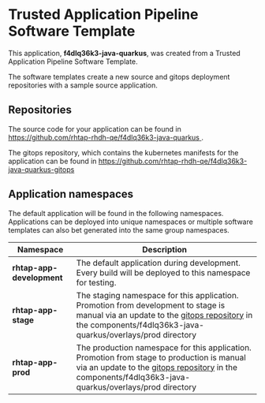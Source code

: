 # Trusted Application Pipeline Software Template

This application, **f4dlq36k3-java-quarkus**, was created from a Trusted Application Pipeline Software Template.

The software templates create a new source and gitops deployment repositories with a sample source application. 

## Repositories

The source code for your application can be found in [https://github.com/rhtap-rhdh-qe/f4dlq36k3-java-quarkus ](https://github.com/rhtap-rhdh-qe/f4dlq36k3-java-quarkus ).
 
The gitops repository, which contains the kubernetes manifests for the application can be found in 
[https://github.com/rhtap-rhdh-qe/f4dlq36k3-java-quarkus-gitops ](https://github.com/rhtap-rhdh-qe/f4dlq36k3-java-quarkus-gitops ) 

## Application namespaces 

The default application will be found in the following namespaces. Applications can be deployed into unique namespaces or multiple software templates can also bet generated into the same group namespaces.  

|  Namespace   |  Description   |  
| -------- | -------- |   
| **rhtap-app-development** | The default application during development. Every build will be deployed to this namespace for testing. | 
| **rhtap-app-stage** | The staging namespace for this application. Promotion from development to stage is manual via an update to the [gitops repository](https://github.com/rhtap-rhdh-qe/f4dlq36k3-java-quarkus-gitops ) in the components/f4dlq36k3-java-quarkus/overlays/prod directory |  
| **rhtap-app-prod** | The production namespace for this application. Promotion from stage to production is manual via an update to the [gitops repository](https://github.com/rhtap-rhdh-qe/f4dlq36k3-java-quarkus-gitops ) in the components/f4dlq36k3-java-quarkus/overlays/prod directory | 